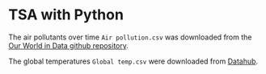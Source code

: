 # TSA with Python

The air pollutants over time `Air pollution.csv` was downloaded from the [Our World in Data github repository](https://github.com/owid/owid-datasets/blob/master/datasets).

The global temperatures `Global temp.csv` were downloaded from [Datahub](https://datahub.io/core/global-temp).
